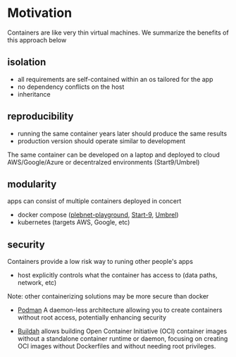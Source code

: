 # Motivation

Containers are like very thin virtual machines. We summarize the benefits of this approach below

## isolation

* all requirements are self-contained within an os tailored for the app
* no dependency conflicts on the host
* inheritance

## reproducibility

* running the same container years later should produce the same results
* production version should operate similar to development

The same container can be developed on a laptop and deployed to cloud AWS/Google/Azure or decentralzed environments (Start9/Umbrel)

## modularity

apps can consist of multiple containers deployed in concert

* docker compose ([plebnet-playground](https://github.com/PLEBNET-PLAYGROUND/plebnet-playground-docker), [Start-9](https://docs.start9.com/latest/developer-docs/packaging#package-the-service), [Umbrel](https://github.com/getumbrel/umbrel-apps#1-containerizing-the-app-using-docker))
* kubernetes (targets AWS, Google, etc)


## security

Containers provide a low risk way to runing other people's apps

* host explicitly controls what the container has access to (data paths, network, etc)

Note: other containerizing solutions may be more secure than docker

* [Podman](https://podman.io/) A daemon-less architecture allowing you to create containers without root access, potentially enhancing security

* [Buildah](https://buildah.io/blogs/2017/11/02/getting-started-with-buildah.html) allows building Open Container Initiative (OCI) container images without a standalone container runtime or daemon, focusing on creating OCI images without Dockerfiles and without needing root privileges.

